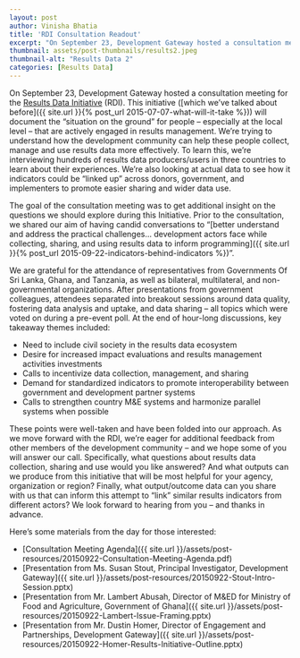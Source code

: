 ```yaml
---
layout: post
author: Vinisha Bhatia
title: 'RDI Consultation Readout'
excerpt: "On September 23, Development Gateway hosted a consultation meeting for the Results Data Initiative (RDI)...."
thumbnail: assets/post-thumbnails/results2.jpeg
thumbnail-alt: "Results Data 2"
categories: [Results Data]
---
```


On September 23, Development Gateway hosted a consultation meeting for the [Results Data Initiative](/expertise/results/) (RDI). This initiative ([which we’ve talked about before]({{ site.url }}{% post_url 2015-07-07-what-will-it-take %})) will document the “situation on the ground” for people – especially at the local level – that are actively engaged in results management. We’re trying to understand how the development community can help these people collect, manage and use results data more effectively. To learn this, we’re interviewing hundreds of results data producers/users in three countries to learn about their experiences. We’re also looking at actual data to see how it indicators could be “linked up” across donors, government, and implementers to promote easier sharing and wider data use. 

The goal of the consultation meeting was to get additional insight on the questions we should explore during this Initiative. Prior to the consultation, we shared our aim of having candid conversations to “[better understand and address the practical challenges… development actors face while collecting, sharing, and using results data to inform programming]({{ site.url }}{% post_url 2015-09-22-indicators-behind-indicators %})”. 

We are grateful for the attendance of representatives from Governments Of Sri Lanka, Ghana, and Tanzania, as well as bilateral, multilateral, and non-governmental organizations. After presentations from government colleagues, attendees separated into breakout sessions around data quality, fostering data analysis and uptake, and data sharing – all topics which were voted on during a pre-event poll. At the end of hour-long discussions, key takeaway themes included:

* Need to include civil society in the results data ecosystem
* Desire for increased impact evaluations and results management activities investments
* Calls to incentivize data collection, management, and sharing
* Demand for standardized indicators to promote interoperability between government and development partner systems
* Calls to strengthen country M&E systems and harmonize parallel systems when possible

These points were well-taken and have been folded into our approach. As we move forward with the RDI, we’re eager for additional feedback from other members of the development community – and we hope some of you will answer our call. Specifically, what questions about results data collection, sharing and use would you like answered? And what outputs can we produce from this initiative that will be most helpful for your agency, organization or region? Finally, what output/outcome data can you share with us that can inform this attempt to “link” similar results indicators from different actors? We look forward to hearing from you – and thanks in advance. 

Here’s some materials from the day for those interested:

* [Consultation Meeting Agenda]({{ site.url }}/assets/post-resources/20150922-Consultation-Meeting-Agenda.pdf)
* [Presentation from Ms. Susan Stout, Principal Investigator, Development Gateway]({{ site.url }}/assets/post-resources/20150922-Stout-Intro-Session.pptx)
* [Presentation from Mr. Lambert Abusah, Director of M&ED for Ministry of Food and Agriculture, Government of Ghana]({{ site.url }}/assets/post-resources/20150922-Lambert-Issue-Framing.pptx)
* [Presentation from Mr. Dustin Homer, Director of Engagement and Partnerships, Development Gateway]({{ site.url }}/assets/post-resources/20150922-Homer-Results-Initiative-Outline.pptx)
